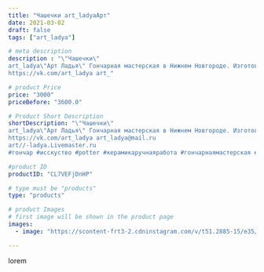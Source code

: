```yaml
---
title: "Чашечки art_ladyaАрт"
date: 2021-03-02
draft: false
tags: ["art_ladya"]

# meta description
description : "\"Чашечки\" 
art_ladya\"Арт Ладья\" Гончарная мастерская в Нижнем Новгороде. Изготовление керамики и мастер//-классы по обучению. 
https://vk.com/art_ladya art_"

# product Price
price: "3000"
priceBefore: "3600.0"

# Product Short Description
shortDescription: "\"Чашечки\" 
art_ladya\"Арт Ладья\" Гончарная мастерская в Нижнем Новгороде. Изготовление керамики и мастер//-классы по обучению. 
https://vk.com/art_ladya art_ladya@mail.ru 
art//-ladya.Livemaster.ru
#гончар #исскуство #potter #керамикаручнаяработа #гончарнаямастерская #керамиканазаказ #handmade #посудаизглины #керамика #эксклюзивнаякерамика #dishes #decor #ceramicar #mug #claygoods #tankard #earthenware #ceramic #design #кружка #magic #restaurant #ceramicart #pint #clay #авторскаякерамика #чашечки #kraft"

#product ID
productID: "CL7VEFjDnHP"

# type must be "products"
type: "products"

# product Images
# first image will be shown in the product page
images:
  - image: "https://scontent-frt3-2.cdninstagram.com/v/t51.2885-15/e35/156568212_291792292305951_887130503767186014_n.jpg?_nc_ht=scontent-frt3-2.cdninstagram.com&_nc_cat=103&_nc_ohc=xupQtPJRumsAX8T6_yM&edm=APU89FABAAAA&ccb=7-4&oh=f6da984b888bd16a92b91e1717094470&oe=612A7A32&_nc_sid=86f79a&ig_cache_key=MjUyMDcwMTA1NjI1NTQyMjkyNw%3D%3D.2-ccb7-4"

---
```

lorem
